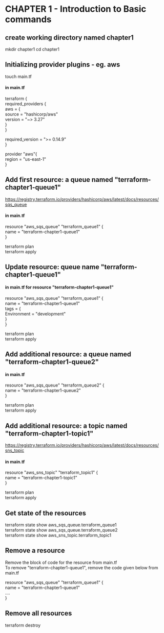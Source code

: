 # CHAPTER 1 - Introduction to Basic commands 

## create working directory named chapter1
mkdir chapter1
cd chapter1

## Initializing provider plugins - eg. aws

touch main.tf

#### in main.tf
terraform {  
  required_providers {  
    aws = {  
      source  = "hashicorp/aws"  
      version = "~> 3.27"  
    }  
  }  

  required_version = ">= 0.14.9"  
}  

provider "aws"{  
    region = "us-east-1"  
}  

## Add first resource: a queue named "terraform-chapter1-queue1"
https://registry.terraform.io/providers/hashicorp/aws/latest/docs/resources/sqs_queue  
#### in main.tf
resource "aws_sqs_queue" "terraform_queue1" {  
  name = "terraform-chapter1-queue1"  
}  

terraform plan  
terraform apply  

## Update resource: queue name "terraform-chapter1-queue1"

#### in main.tf for resource "terraform-chapter1-queue1"

resource "aws_sqs_queue" "terraform_queue1" {  
  name = "terraform-chapter1-queue1"  
  tags = {  
    Environment = "development"  
  }  
}  

terraform plan  
terraform apply  


## Add additional resource: a queue named "terraform-chapter1-queue2"

#### in main.tf
resource "aws_sqs_queue" "terraform_queue2" {  
  name = "terraform-chapter1-queue2"  
}  

terraform plan  
terraform apply  

## Add additional resource: a topic named "terraform-chapter1-topic1"
https://registry.terraform.io/providers/hashicorp/aws/latest/docs/resources/sns_topic  
#### in main.tf
resource "aws_sns_topic" "terraform_topic1" {  
  name = "terraform-chapter1-topic1"  
}  

terraform plan  
terraform apply  

## Get state of the resources

terraform state show aws_sqs_queue.terraform_queue1  
terraform state show aws_sqs_queue.terraform_queue2  
terraform state show aws_sns_topic.terraform_topic1  


## Remove a resource

Remove the block of code for the resource from main.tf  
To remove "terraform-chapter1-queue1", remove the code given below from main.tf  

resource "aws_sqs_queue" "terraform_queue1" {  
  name = "terraform-chapter1-queue1"  
  ....  
}  


## Remove all resources 
terraform destroy  
